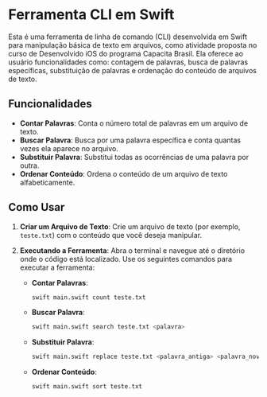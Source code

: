 # Ferramenta CLI em Swift
Esta é uma ferramenta de linha de comando (CLI) desenvolvida em Swift para manipulação básica de texto em arquivos, como atividade proposta no curso de Desenvolvido iOS do programa Capacita Brasil. Ela oferece ao usuário funcionalidades como: contagem de palavras, busca de palavras específicas, substituição de palavras e ordenação do conteúdo de arquivos de texto.

## Funcionalidades

- **Contar Palavras**: Conta o número total de palavras em um arquivo de texto.
- **Buscar Palavra**: Busca por uma palavra específica e conta quantas vezes ela aparece no arquivo.
- **Substituir Palavra**: Substitui todas as ocorrências de uma palavra por outra.
- **Ordenar Conteúdo**: Ordena o conteúdo de um arquivo de texto alfabeticamente.

## Como Usar

1. **Criar um Arquivo de Texto**:
   Crie um arquivo de texto (por exemplo, `teste.txt`) com o conteúdo que você deseja manipular.

2. **Executando a Ferramenta**:
   Abra o terminal e navegue até o diretório onde o código está localizado. Use os seguintes comandos para executar a ferramenta:

   - **Contar Palavras**:
     ```bash
     swift main.swift count teste.txt
     ```

   - **Buscar Palavra**:
     ```bash
     swift main.swift search teste.txt <palavra>
     ```

   - **Substituir Palavra**:
     ```bash
     swift main.swift replace teste.txt <palavra_antiga> <palavra_nova>
     ```

   - **Ordenar Conteúdo**:
     ```bash
     swift main.swift sort teste.txt
     ```
